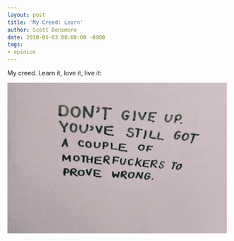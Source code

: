 ```yaml
---
layout: post
title: 'My Creed: Learn'
author: Scott Densmore
date: 2018-05-03 00:00:00 -0800
tags:
- opinion
---
```


My creed. Learn it, love it, live it:

![Don't Give Up](/assets/img/ae8a6f04a2.jpg)
